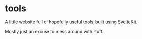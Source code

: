# tools

A little website full of hopefully useful tools, built using SvelteKit.

Mostly just an excuse to mess around with stuff.
